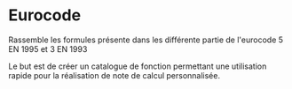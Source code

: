 # Eurocode
Rassemble les formules présente dans les différente partie de l'eurocode 5 EN 1995 et 3 EN 1993

Le but est de créer un catalogue de fonction permettant une utilisation rapide pour la réalisation de note de calcul personnalisée.
